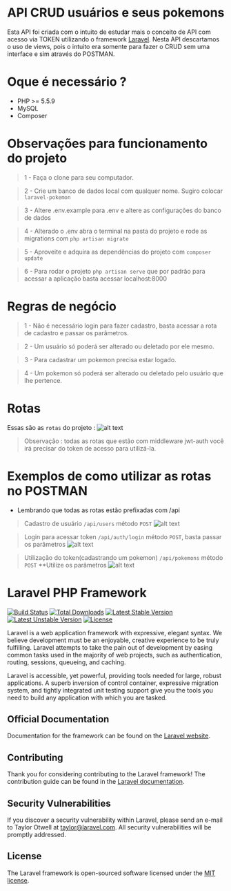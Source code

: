 # API CRUD usuários e seus pokemons
Esta API foi criada com o intuito de estudar mais o conceito de API com acesso via TOKEN utilizando o framework [Laravel](https://laravel.com/). Nesta API descartamos o uso de views, pois o intuito era somente para fazer o CRUD sem uma interface e sim através do POSTMAN.

# Oque é necessário ?
- PHP >= 5.5.9
- MySQL
- Composer

# Observações para funcionamento do projeto
> 1 - Faça o clone para seu computador.

> 2 - Crie um banco de dados local com qualquer nome. Sugiro colocar `laravel-pokemon`

> 3 - Altere .env.example para .env e altere as configurações do banco de dados

> 4 - Alterado o .env abra o terminal na pasta do projeto e rode as migrations com `php artisan migrate`

> 5 - Aproveite e adquira as dependências do projeto com `composer update`

> 6 - Para rodar o projeto `php artisan serve` que por padrão para acessar a aplicação basta acessar localhost:8000

# Regras de negócio
> 1 - Não é necessário login para fazer cadastro, basta acessar a rota de cadastro e passar os parâmetros.

> 2 - Um usuário só poderá ser alterado ou deletado por ele mesmo.

> 3 - Para cadastrar um pokemon precisa estar logado.

> 4 - Um pokemon só poderá ser alterado ou deletado pelo usuário que lhe pertence.

# Rotas
Essas são as `rotas` do projeto :
![alt text](https://github.com/marciowinicius/laravel-api-pokemon/images_git/rotas.png)

> Observação : todas as rotas que estão com middleware jwt-auth você irá precisar do token de acesso para utilizá-la.
# Exemplos de como utilizar as rotas no POSTMAN
- Lembrando que todas as rotas estão prefixadas com /api

> Cadastro de usuário `/api/users` método `POST`
![alt text](https://github.com/marciowinicius/laravel-api-pokemon/images_git/cadastro_usuario.png)

> Login para acessar token `/api/auth/login` método `POST`, basta passar os parâmetros
![alt text](https://github.com/marciowinicius/laravel-api-pokemon/images_git/token_login.png)

> Utilização do token(cadastrando um pokemon) `/api/pokemons` método `POST` **Utilize os parâmetros
![alt text](https://github.com/marciowinicius/laravel-api-pokemon/images_git/utilizando_token.png)

# Laravel PHP Framework

[![Build Status](https://travis-ci.org/laravel/framework.svg)](https://travis-ci.org/laravel/framework)
[![Total Downloads](https://poser.pugx.org/laravel/framework/d/total.svg)](https://packagist.org/packages/laravel/framework)
[![Latest Stable Version](https://poser.pugx.org/laravel/framework/v/stable.svg)](https://packagist.org/packages/laravel/framework)
[![Latest Unstable Version](https://poser.pugx.org/laravel/framework/v/unstable.svg)](https://packagist.org/packages/laravel/framework)
[![License](https://poser.pugx.org/laravel/framework/license.svg)](https://packagist.org/packages/laravel/framework)

Laravel is a web application framework with expressive, elegant syntax. We believe development must be an enjoyable, creative experience to be truly fulfilling. Laravel attempts to take the pain out of development by easing common tasks used in the majority of web projects, such as authentication, routing, sessions, queueing, and caching.

Laravel is accessible, yet powerful, providing tools needed for large, robust applications. A superb inversion of control container, expressive migration system, and tightly integrated unit testing support give you the tools you need to build any application with which you are tasked.

## Official Documentation

Documentation for the framework can be found on the [Laravel website](http://laravel.com/docs).

## Contributing

Thank you for considering contributing to the Laravel framework! The contribution guide can be found in the [Laravel documentation](http://laravel.com/docs/contributions).

## Security Vulnerabilities

If you discover a security vulnerability within Laravel, please send an e-mail to Taylor Otwell at taylor@laravel.com. All security vulnerabilities will be promptly addressed.

## License

The Laravel framework is open-sourced software licensed under the [MIT license](http://opensource.org/licenses/MIT).
